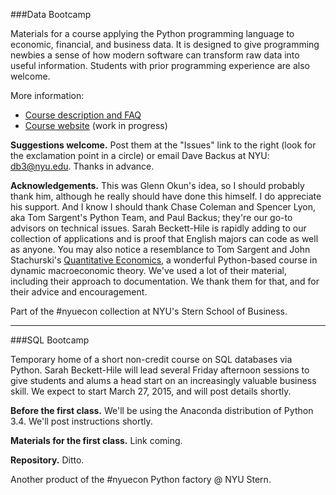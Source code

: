###Data Bootcamp

Materials for a course applying the Python programming language to economic, financial, and business data.  It is designed to give programming newbies a sense of how modern software can transform raw data into useful information.  Students with prior programming experience are also welcome.  

More information:  

* [Course description and FAQ](https://docs.google.com/document/d/1EYvjgbeXk-BUGVrrVzJGqsaGaxYng1qSSB_3cxdsyJE/edit?usp=sharing) 
* [Course website](http://davebackus.github.io/Data_Bootcamp/) (work in progress) 

**Suggestions welcome.**  Post them at the "Issues" link to the right (look for the exclamation point in a circle) or email Dave Backus at NYU:  db3@nyu.edu. Thanks in advance. 

**Acknowledgements.**
This was Glenn Okun's idea, so I should probably thank him, although he really should have done this himself.  I do appreciate his support.  And I know I should thank Chase Coleman and Spencer Lyon, aka Tom Sargent's Python Team, and Paul Backus; they're our go-to advisors on technical issues.  Sarah Beckett-Hile is rapidly adding to our collection of applications and is proof that English majors can code as well as anyone.  You may also notice a resemblance to Tom Sargent and John Stachurski's [Quantitative Economics](http://quant-econ.net/), a wonderful Python-based course in dynamic macroeconomic theory. We've used a lot of their material, including their approach to documentation.  We thank them for that, and for their advice and encouragement.    

Part of the #nyuecon collection at NYU's Stern School of Business. 

---
###SQL Bootcamp

Temporary home of a short non-credit course on SQL databases via Python.  Sarah Beckett-Hile will lead several Friday afternoon sessions to give students and alums a head start on an increasingly valuable business skill.  We expect to start March 27, 2015, and will post details shortly.    

**Before the first class.**  We'll be using the Anaconda distribution of Python 3.4.  We'll post instructions shortly.  

**Materials for the first class.**  Link coming.

**Repository.**  Ditto.  

Another product of the #nyuecon Python factory @ NYU Stern.
